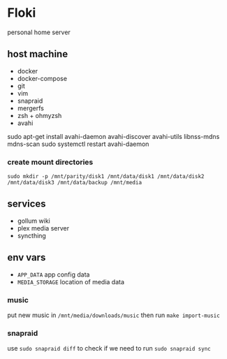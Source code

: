 # Floki

personal home server

## host machine

- docker
- docker-compose
- git
- vim
- snapraid
- mergerfs
- zsh + ohmyzsh
- avahi

sudo apt-get install avahi-daemon avahi-discover avahi-utils libnss-mdns mdns-scan
sudo systemctl restart avahi-daemon

### create mount directories

```
sudo mkdir -p /mnt/parity/disk1 /mnt/data/disk1 /mnt/data/disk2 /mnt/data/disk3 /mnt/data/backup /mnt/media
```

## services

- gollum wiki
- plex media server
- syncthing

## env vars

* `APP_DATA` app config data
* `MEDIA_STORAGE` location of media data

### music

put new music in `/mnt/media/downloads/music` then run `make import-music`

### snapraid

use `sudo snapraid diff` to check if we need to run `sudo snapraid sync`

